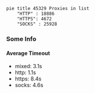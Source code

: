 
```mermaid
pie title 45329 Proxies in list
    "HTTP" : 18886
    "HTTPS": 4672
    "SOCKS" : 25928
```

### Some Info
#### Average Timeout

- mixed: 3.1s
- http: 1.1s
- https: 8.4s
- socks: 4.6s